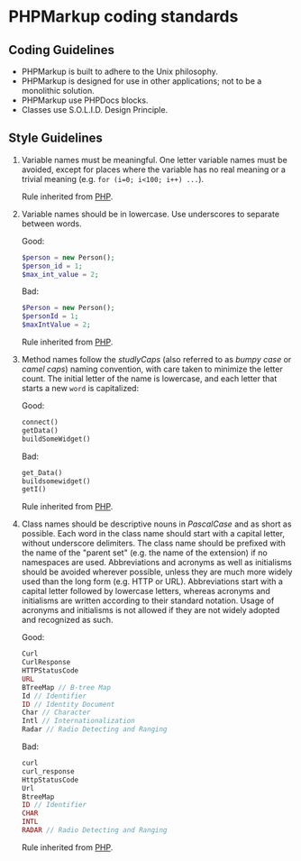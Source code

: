 # PHPMarkup coding standards

## Coding Guidelines

*  PHPMarkup is built to adhere to the Unix philosophy.
*  PHPMarkup is designed for use in other applications; not to be a monolithic solution.
*  PHPMarkup use PHPDocs blocks.
*  Classes use S.O.L.I.D. Design Principle.

## Style Guidelines

1. Variable names must be meaningful. One letter variable names must be avoided,
    except for places where the variable has no real meaning or a trivial
    meaning (e.g. `for (i=0; i<100; i++) ...`).

    Rule inherited from [PHP](https://github.com/php/php-src/edit/master/CODING_STANDARDS.md).

2. Variable names should be in lowercase. Use underscores to separate between
    words.

   Good:

    ```php
    $person = new Person();
    $person_id = 1;
    $max_int_value = 2;
    ```

    Bad:

    ```php
    $Person = new Person();
    $personId = 1;
    $maxIntValue = 2;
    ```
    
    Rule inherited from [PHP](https://github.com/php/php-src/edit/master/CODING_STANDARDS.md).

3. Method names follow the *studlyCaps* (also referred to as *bumpy case* or
    *camel caps*) naming convention, with care taken to minimize the letter
    count. The initial letter of the name is lowercase, and each letter that
    starts a new `word` is capitalized:

    Good:

    ```php
    connect()
    getData()
    buildSomeWidget()
    ```

    Bad:

    ```php
    get_Data()
    buildsomewidget()
    getI()
    ```
    
    Rule inherited from [PHP](https://github.com/php/php-src/edit/master/CODING_STANDARDS.md).

4. Class names should be descriptive nouns in *PascalCase* and as short as
    possible. Each word in the class name should start with a capital letter,
    without underscore delimiters. The class name should be prefixed with the
    name of the "parent set" (e.g. the name of the extension) if no namespaces
    are used. Abbreviations and acronyms as well as initialisms should be
    avoided wherever possible, unless they are much more widely used than the
    long form (e.g. HTTP or URL). Abbreviations start with a capital letter
    followed by lowercase letters, whereas acronyms and initialisms are written
    according to their standard notation. Usage of acronyms and initialisms is
    not allowed if they are not widely adopted and recognized as such.

    Good:

    ```php
    Curl
    CurlResponse
    HTTPStatusCode
    URL
    BTreeMap // B-tree Map
    Id // Identifier
    ID // Identity Document
    Char // Character
    Intl // Internationalization
    Radar // Radio Detecting and Ranging
    ```

    Bad:

    ```php
    curl
    curl_response
    HttpStatusCode
    Url
    BtreeMap
    ID // Identifier
    CHAR
    INTL
    RADAR // Radio Detecting and Ranging
    ```

    Rule inherited from [PHP](https://github.com/php/php-src/edit/master/CODING_STANDARDS.md).
